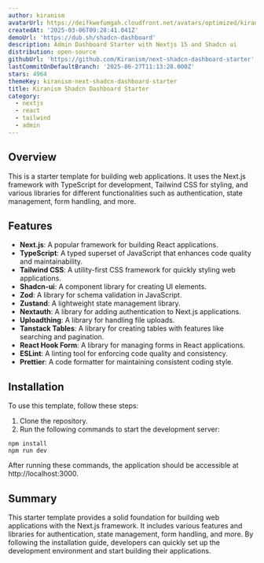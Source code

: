 ```yaml
---
author: kiranism
avatarUrl: https://deifkwefumgah.cloudfront.net/avatars/optimized/kiranism-next-shadcn-dashboard-starter-avatar-128.webp
createdAt: '2025-03-06T09:28:41.041Z'
demoUrl: 'https://dub.sh/shadcn-dashboard'
description: Admin Dashboard Starter with Nextjs 15 and Shadcn ui
distribution: open-source
githubUrl: 'https://github.com/Kiranism/next-shadcn-dashboard-starter'
lastCommitOnDefaultBranch: '2025-06-27T11:13:28.000Z'
stars: 4964
themeKey: kiranism-next-shadcn-dashboard-starter
title: Kiranism Shadcn Dashboard Starter
category:
  - nextjs
  - react
  - tailwind
  - admin
---
```

## Overview
This is a starter template for building web applications. It uses the Next.js framework with TypeScript for development, Tailwind CSS for styling, and various libraries for different functionalities such as authentication, state management, form handling, and more.

## Features
- **Next.js**: A popular framework for building React applications.
- **TypeScript**: A typed superset of JavaScript that enhances code quality and maintainability.
- **Tailwind CSS**: A utility-first CSS framework for quickly styling web applications.
- **Shadcn-ui**: A component library for creating UI elements.
- **Zod**: A library for schema validation in JavaScript.
- **Zustand**: A lightweight state management library.
- **Nextauth**: A library for adding authentication to Next.js applications.
- **Uploadthing**: A library for handling file uploads.
- **Tanstack Tables**: A library for creating tables with features like searching and pagination.
- **React Hook Form**: A library for managing forms in React applications.
- **ESLint**: A linting tool for enforcing code quality and consistency.
- **Prettier**: A code formatter for maintaining consistent coding style.

## Installation
To use this template, follow these steps:

1. Clone the repository.
2. Run the following commands to start the development server:

```
npm install
npm run dev
```

After running these commands, the application should be accessible at http://localhost:3000.

## Summary
This starter template provides a solid foundation for building web applications with the Next.js framework. It includes various features and libraries for authentication, state management, form handling, and more. By following the installation guide, developers can quickly set up the development environment and start building their applications.
